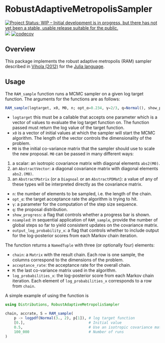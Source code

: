 # RobustAdaptiveMetropolisSampler

[![Project Status: WIP – Initial development is in progress, but there has not yet been a stable, usable release suitable for the public.](https://www.repostatus.org/badges/latest/wip.svg)](https://www.repostatus.org/#wip)
![](https://github.com/anthofflab/RobustAdaptiveMetropolisSampler.jl/workflows/Run%20CI%20on%20master/badge.svg)
[![codecov](https://codecov.io/gh/anthofflab/RobustAdaptiveMetropolisSampler.jl/branch/master/graph/badge.svg)](https://codecov.io/gh/anthofflab/RobustAdaptiveMetropolisSampler.jl)

## Overview

This package implements the robust adaptive metropolis (RAM) sampler described in [Vihola (2012)](https://doi.org/10.1007/s11222-011-9269-5) for the [Julia language](https://www.julialang.org).

## Usage

The `RAM_sample` function runs a MCMC sampler on a given log target function. The arguments for the functions are as follows:

```julia
RAM_sample(logtarget, x0, M0, n; opt_α=0.234, γ=2/3, q=Normal(), show_progress=true)
```

* `logtarget` this must be a callable that accepts one parameter which is a vector of values to evaluate the log target function on. The function passed must return the log value of the target function.
* `x0` is a vector of initial values at which the sampler will start the MCMC algorithm. The length of the vector controls the dimensionality of the problem.
* `M0` is the initial co-variance matrix that the sampler should use to scale the new proposal. `M0` can be passed in many different ways:
1) a scalar: an isotropic covariance matrix with diagonal elements `abs2(M0)`.
2) an `AbstractVector`: a diagonal covariance matrix with diagonal elements `abs2.(M0)`.
3) an `AbstractMatrix` (or a `Diagnoal` or an `AbstractPDMat`): a value of any of these types will be interpreted directly as the covariance matrix.
* `n`: the number of elements to be sampled, i.e. the length of the chain.
* `opt_α`: the target acceptance rate the algorithm is trying to hit.
* `γ`: a parameter for the computation of the step size sequence.
* `q`: the proposal distribution.
* `show_progress`: a flag that controls whether a progress bar is shown.
* `nsampled`: in sequential application of `RAM_sample`, provide the number of global steps so far to yield consistent updates on the covariance matrix.
* `output_log_probability_x`: a flag that controls whether to include output for the log-posterior scores from each Markov chain iteration.

The function returns a `NamedTuple` with three (or optionally four) elements:
* `chain`: a `Matrix` with the result chain. Each row is one sample, the columns correspond to the dimensions of the problem.
* `acceptance_rate`: the acceptance rate for the overall chain.
* `M`: the last co-variance matrix used in the algorithm.
* `log_probabilities_x`: the log-posterior score from each Markov chain iteration. Each element of `log_probabilities_x` corresponds to a row from `chain`.

A simple example of using the function is

```julia
using Distributions, RobustAdaptiveMetropolisSampler

chain, accrate, S = RAM_sample(
    p -> logpdf(Normal(3., 2), p[1]), # log target function
    [0.],                             # Initial value
    0.5,                              # Use an isotropic covariance matrix with diagonal elements abs2(0.5)
    100_000                           # Number of runs
)
```
